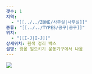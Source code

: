 ```yaml
---
갯수: 1
지역:
  - "[[../../ZONE/사무실|사무실]]"
종류: "[[../../TYPES/공구|공구]]"
위치:
  - "[[I-J|I-J]]"
상세위치: 흰색 정리 박스
설명: 윗몸 일으키기 운동기구에서 나옴
---
```


![](http://192.168.50.22/devices/240907_IMG_0046.jpg)
